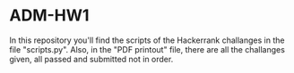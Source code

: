 # ADM-HW1

In this repository you'll find the scripts of the Hackerrank challanges in the file "scripts.py".
Also, in the "PDF printout" file, there are all the challanges given, all passed and submitted not in order.

